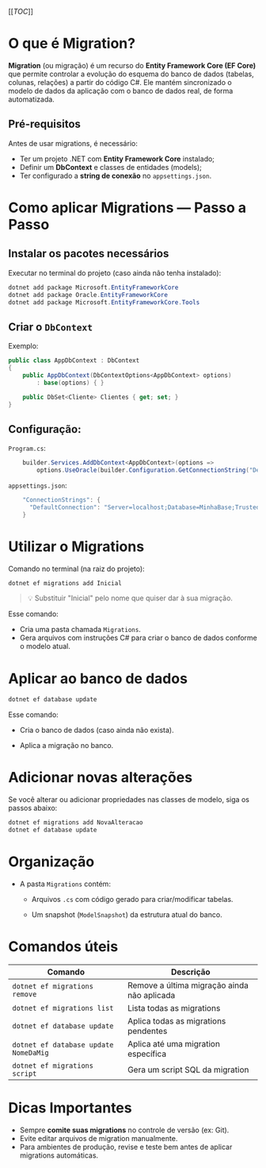 [[_TOC_]]

# O que é Migration?

**Migration** (ou migração) é um recurso do **Entity Framework Core (EF Core)** que permite controlar a evolução do esquema do banco de dados (tabelas, colunas, relações) a partir do código C#. Ele mantém sincronizado o modelo de dados da aplicação com o banco de dados real, de forma automatizada.

## Pré-requisitos

Antes de usar migrations, é necessário:
*   Ter um projeto .NET com **Entity Framework Core** instalado;    
*   Definir um **DbContext** e classes de entidades (models);
*   Ter configurado a **string de conexão** no `appsettings.json`.

# Como aplicar Migrations — Passo a Passo

## Instalar os pacotes necessários

Executar no terminal do projeto (caso ainda não tenha instalado):
```csharp
dotnet add package Microsoft.EntityFrameworkCore
dotnet add package Oracle.EntityFrameworkCore
dotnet add package Microsoft.EntityFrameworkCore.Tools
```

## Criar o `DbContext`
Exemplo:
```csharp
public class AppDbContext : DbContext
{
    public AppDbContext(DbContextOptions<AppDbContext> options)
        : base(options) { }

    public DbSet<Cliente> Clientes { get; set; }
}
``` 

## Configuração:
`Program.cs`:
```csharp
    builder.Services.AddDbContext<AppDbContext>(options =>
        options.UseOracle(builder.Configuration.GetConnectionString("DefaultConnection")));
``` 

`appsettings.json`:
```csharp
    "ConnectionStrings": {
      "DefaultConnection": "Server=localhost;Database=MinhaBase;Trusted_Connection=True;"
    } 
```

# Utilizar o Migrations

Comando no terminal (na raiz do projeto):
```csharp
dotnet ef migrations add Inicial
``` 

> 💡 Substituir "Inicial" pelo nome que quiser dar à sua migração.

Esse comando:
*   Cria uma pasta chamada `Migrations`.
*   Gera arquivos com instruções C# para criar o banco de dados conforme o modelo atual.

# Aplicar ao banco de dados
```csharp
dotnet ef database update
```    
Esse comando:
*   Cria o banco de dados (caso ainda não exista).
    
*   Aplica a migração no banco.

# Adicionar novas alterações

Se você alterar ou adicionar propriedades nas classes de modelo, siga os passos abaixo:
```csharp
dotnet ef migrations add NovaAlteracao
dotnet ef database update
```    

# Organização

*   A pasta `Migrations` contém:
    *   Arquivos `.cs` com código gerado para criar/modificar tabelas.
        
    *   Um snapshot (`ModelSnapshot`) da estrutura atual do banco.

# Comandos úteis

| Comando | Descrição |
| --- | --- |
| `dotnet ef migrations remove` | Remove a última migração ainda não aplicada |
| `dotnet ef migrations list` | Lista todas as migrations |
| `dotnet ef database update` | Aplica todas as migrations pendentes |
| `dotnet ef database update NomeDaMig` | Aplica até uma migration específica |
| `dotnet ef migrations script` | Gera um script SQL da migration |

# Dicas Importantes

*   Sempre **comite suas migrations** no controle de versão (ex: Git).
*   Evite editar arquivos de migration manualmente.
*   Para ambientes de produção, revise e teste bem antes de aplicar migrations automáticas.
